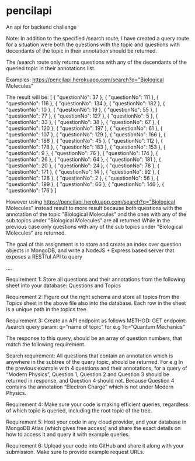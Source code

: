 # pencilapi
An api for backend challenge

Note: In addition to the specified /search route, I have created a query route for a situation were both the questions with the topic and questions with decendants of the topic in their annotation should be returned.

The /search route only returns questions with any of the decendants of the queried topic in their annotations list.

 Examples: https://pencilapi.herokuapp.com/search?q="Biological Molecules"
 
 The result will be: [
	{
		"questionNo": 37
	},
	{
		"questionNo": 111
	},
	{
		"questionNo": 116
	},
	{
		"questionNo": 134
	},
	{
		"questionNo": 182
	},
	{
		"questionNo": 10
	},
	{
		"questionNo": 19
	},
	{
		"questionNo": 55
	},
	{
		"questionNo": 77
	},
	{
		"questionNo": 127
	},
	{
		"questionNo": 5
	},
	{
		"questionNo": 33
	},
	{
		"questionNo": 38
	},
	{
		"questionNo": 67
	},
	{
		"questionNo": 120
	},
	{
		"questionNo": 197
	},
	{
		"questionNo": 61
	},
	{
		"questionNo": 107
	},
	{
		"questionNo": 129
	},
	{
		"questionNo": 166
	},
	{
		"questionNo": 188
	},
	{
		"questionNo": 45
	},
	{
		"questionNo": 112
	},
	{
		"questionNo": 178
	},
	{
		"questionNo": 183
	},
	{
		"questionNo": 153
	},
	{
		"questionNo": 9
	},
	{
		"questionNo": 76
	},
	{
		"questionNo": 174
	},
	{
		"questionNo": 26
	},
	{
		"questionNo": 64
	},
	{
		"questionNo": 181
	},
	{
		"questionNo": 20
	},
	{
		"questionNo": 24
	},
	{
		"questionNo": 78
	},
	{
		"questionNo": 171
	},
	{
		"questionNo": 14
	},
	{
		"questionNo": 92
	},
	{
		"questionNo": 128
	},
	{
		"questionNo": 2
	},
	{
		"questionNo": 56
	},
	{
		"questionNo": 199
	},
	{
		"questionNo": 66
	},
	{
		"questionNo": 146
	},
	{
		"questionNo": 176
	}
]

However using https://pencilapi.herokuapp.com/search?q="Biological Molecules"
instead result to more result because both questions with the annotation of the topic "Biological Molecules" and the ones with any of the sub topics under "Biological Molecules" are all returned
While in the previous case only questions with any of the sub topics under "Biological Molecules" are returned.


The goal of this assignment is to store and create an index over question objects in MongoDB, and write a NodeJS + Express based server that exposes a RESTful API to query 

....

Requirement 1: Store all questions and their annotations from the following sheet into your database: Questions and Topics

Requirement 2: Figure out the right schema and store all topics from the Topics sheet in the above file also into the database. Each row in the sheet is a unique path in the topics tree.

Requirement 3: Create an API endpoint as follows
METHOD: GET
endpoint: /search
query param: q=”name of topic” for e.g ?q=”Quantum Mechanics”

The response to this query, should be an array of question numbers, that match the following requirement.

Search requirement: All questions that contain an annotation which is anywhere in the subtree of the query topic, should be returned. 
For e.g In the previous example with 4 questions and their annotations, for a query of “Modern Physics”, Question 1, Question 2 and Question 3 should be returned in response, and Question 4 should not. Because Question 4 contains the annotation “Electron Charge” which is not under Modern Physics.

Requirement 4: Make sure your code is making efficient queries, regardless of which topic is queried, including the root topic of the tree.

Requirement 5: Host your code in any cloud provider, and your database in MongoDB Atlas (which gives free access) and share the exact details on how to access it and query it with example queries.

Requirement 6: Upload your code into GitHub and share it along with your submission. Make sure to provide example request URLs.
